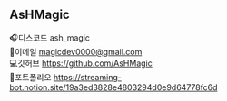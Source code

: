 ## AsHMagic
🎧디스코드 ash_magic
<br/>
📩이메일 magicdev0000@gmail.com
<br/>
💻깃허브 https://github.com/AsHMagic
<br/>
📖포트폴리오 https://streaming-bot.notion.site/19a3ed3828e4803294d0e9d64778fc6d
